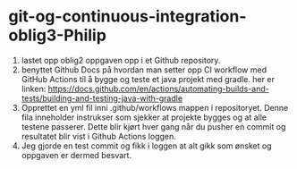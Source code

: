 # git-og-continuous-integration-oblig3-Philip
1. lastet opp oblig2 oppgaven opp i et Github repository.
2. benyttet Github Docs på hvordan man setter opp CI workflow med GitHub Actions til å bygge og teste et java projekt med gradle. her er linken: https://docs.github.com/en/actions/automating-builds-and-tests/building-and-testing-java-with-gradle
3. Opprettet en yml fil inni .github/workflows mappen i repositoryet. Denne fila inneholder instrukser som sjekker at projekte bygges og at alle testene passerer. Dette blir kjørt hver gang når du pusher en commit og resultatet blir vist i Github Actions loggen.
5. Jeg gjorde en test commit og fikk i loggen at alt gikk som ønsket og oppgaven er dermed besvart.
